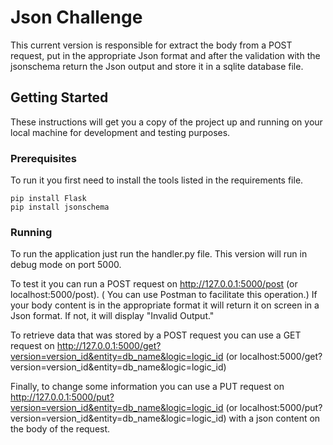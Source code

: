 # Json Challenge

This current version is responsible for extract the body from a POST request, put in the appropriate Json format and after the validation with the jsonschema return the Json output and store it in a sqlite database file.

## Getting Started

These instructions will get you a copy of the project up and running on your local machine for development and testing purposes.

### Prerequisites

To run it you first need to install the tools listed in the requirements file.

```
pip install Flask
pip install jsonschema

```

### Running

To run the application just run the handler.py file.
This version will run in debug mode on port 5000.

To test it you can run a POST request on http://127.0.0.1:5000/post (or localhost:5000/post). ( You can use Postman to facilitate this operation.)
If your body content is in the appropriate format it will return it on screen in a Json format.
If not, it will display "Invalid Output."

To retrieve data that was stored by a POST request you can use a GET request on http://127.0.0.1:5000/get?version=version_id&entity=db_name&logic=logic_id (or localhost:5000/get?version=version_id&entity=db_name&logic=logic_id)

Finally, to change some information you can use a PUT request on http://127.0.0.1:5000/put?version=version_id&entity=db_name&logic=logic_id (or localhost:5000/put?version=version_id&entity=db_name&logic=logic_id) with a json content on the body of the request.
